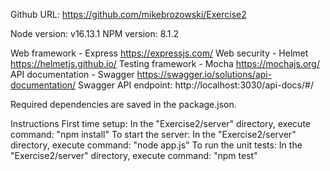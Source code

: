 Github URL: https://github.com/mikebrozowski/Exercise2

Node version: v16.13.1
NPM version: 8.1.2

Web framework - Express https://expressjs.com/
Web security - Helmet https://helmetjs.github.io/
Testing framework - Mocha https://mochajs.org/
API documentation - Swagger https://swagger.io/solutions/api-documentation/
    Swagger API endpoint: http://localhost:3030/api-docs/#/

Required dependencies are saved in the package.json.

Instructions
    First time setup:
        In the "Exercise2/server" directory, execute command: "npm install"
    To start the server:
        In the "Exercise2/server" directory, execute command: "node app.js"
    To run the unit tests:
        In the "Exercise2/server" directory, execute command: "npm test"
